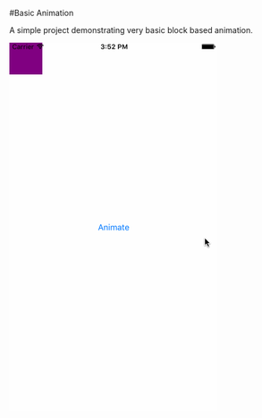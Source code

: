 #Basic Animation

A simple project demonstrating very basic block based animation.

![image](https://github.com/accesscode-2-2/code-samples/blob/master/assets/basic_animation.gif?raw=true)
